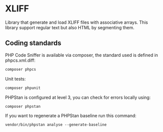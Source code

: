 # XLIFF
Library that generate and load XLIFF files with associative arrays. This library support regular text but also HTML by segmenting them.

Coding standards
----------------
PHP Code Sniffer is available via composer, the standard used is defined in phpcs.xml.diff:
````bash
composer phpcs
````

Unit tests:
````bash
composer phpunit
````

PHPStan is configured at level 3, you can check for errors locally using:
`````bash
composer phpstan
`````

If you want to regenerate a PHPStan baseline run this command:
```
vendor/bin/phpstan analyse --generate-baseline
```
